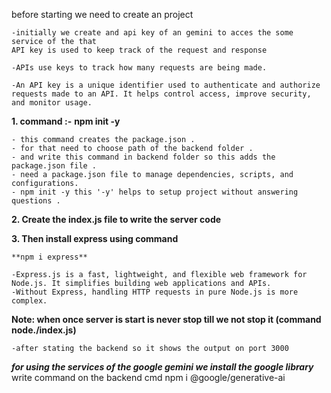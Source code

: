 before starting we need to create an project

    -initially we create and api key of an gemini to acces the some service of the that 
    API key is used to keep track of the request and response 
    
    -APIs use keys to track how many requests are being made.

    -An API key is a unique identifier used to authenticate and authorize requests made to an API. It helps control access, improve security, and monitor usage.

**1. command :-**
    **npm init -y**

    - this command creates the package.json .
    - for that need to choose path of the backend folder .
    - and write this command in backend folder so this adds the package.json file .
    - need a package.json file to manage dependencies, scripts, and configurations.
    - npm init -y this '-y' helps to setup project without answering questions .

**2. Create the index.js file to write the server code** 

**3. Then install express using command**

    **npm i express**

    -Express.js is a fast, lightweight, and flexible web framework for Node.js. It simplifies building web applications and APIs.
    -Without Express, handling HTTP requests in pure Node.js is more complex.

**Note: when once server is start is never stop till we not stop it (command node./index.js)**

    -after stating the backend so it shows the output on port 3000


***for using the services of the google gemini we install the google library***
write command on the backend cmd
    npm i @google/generative-ai